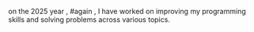 on the 2025 year , 
#again , I have worked on improving my programming skills and solving problems across various topics.